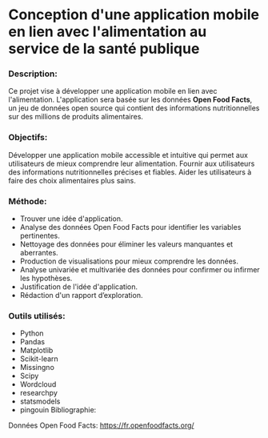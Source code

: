 # Conception d'une application mobile en lien avec l'alimentation au service de la santé publique

### Description:
Ce projet vise à développer une application mobile en lien avec l'alimentation. L'application sera basée sur les données **Open Food Facts**, un jeu de données open source qui contient des informations nutritionnelles sur des millions de produits alimentaires.

### Objectifs:
Développer une application mobile accessible et intuitive qui permet aux utilisateurs de mieux comprendre leur alimentation.
Fournir aux utilisateurs des informations nutritionnelles précises et fiables.
Aider les utilisateurs à faire des choix alimentaires plus sains.

### Méthode:
* Trouver une idée d'application.
* Analyse des données Open Food Facts pour identifier les variables pertinentes.
* Nettoyage des données pour éliminer les valeurs manquantes et aberrantes.
* Production de visualisations pour mieux comprendre les données.
* Analyse univariée et multivariée des données pour confirmer ou infirmer les hypothèses.
* Justification de l'idée d'application.
* Rédaction d'un rapport d’exploration.

### Outils utilisés:
* Python
* Pandas
* Matplotlib
* Scikit-learn
* Missingno
* Scipy
* Wordcloud
* researchpy
* statsmodels
* pingouin
Bibliographie:

Données Open Food Facts: https://fr.openfoodfacts.org/
